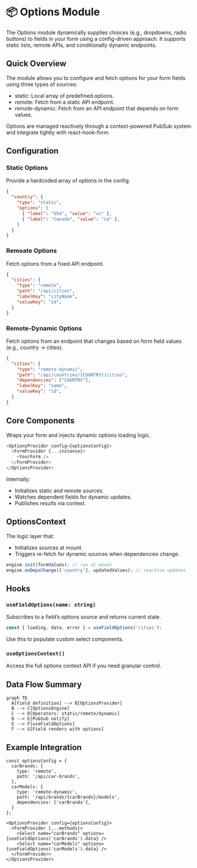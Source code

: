 # 📦 Options Module

The Options module dynamically supplies choices (e.g., dropdowns, radio buttons) to fields in your form using a config-driven approach. It supports static lists, remote APIs, and conditionally dynamic endpoints.

## Quick Overview

The module allows you to configure and fetch options for your form fields using three types of sources:
- static: Local array of predefined options.
- remote: Fetch from a static API endpoint.
- remote-dynamic: Fetch from an API endpoint that depends on form values.

Options are managed reactively through a context-powered PubSub system and integrate tightly with react-hook-form.

## Configuration

### Static Options
Provide a hardcoded array of options in the config.
```json
{
  "country": {
    "type": "static",
    "options": [
      { "label": "USA", "value": "us" },
      { "label": "Canada", "value": "ca" },
    ]
  }
}
```

### Remoate Options
Fetch options from a fixed API endpoint.
```json
{
  "cities": {
    "type": "remote",
    "path": "/api/cities",
    "labelKey": "cityName",
    "valueKey": "id",
  }
}
```

### Remote-Dynamic Options
Fetch options from an endpoint that changes based on form field values (e.g., country → cities).
```json
{
  "cities": {
    "type": "remote-dynamic",
    "path": "/api/countries/{COUNTRY}/cities",
    "dependencies": ["COUNTRY"],
    "labelKey": "name",
    "valueKey": "id",
  }
}
```

## Core Components
Wraps your form and injects dynamic options loading logic.
```ts
<OptionsProvider config={optionsConfig}>
  <FormProvider {...instance}>
    <YourForm />
  </FormProvider>
</OptionsProvider>
```
Internally:
* Initializes static and remote sources.
* Watches dependent fields for dynamic updates.
* Publishes results via context.

## OptionsContext
The logic layer that:
* Initializes sources at mount.
* Triggers re-fetch for dynamic sources when dependencies change.

```ts
engine.init(formValues); // run at mount
engine.onDepsChange(['country'], updatedValues); // reactive updates
```

## Hooks
### `useFieldOptions(name: string)`  
Subscribes to a field’s options source and returns current state.

```ts
const { loading, data, error } = useFieldOptions('cities');
```
Use this to populate custom select components.

### `useOptionsContext()`  
Access the full options context API if you need granular control.

## Data Flow Summary
```mermaid
graph TD
  A[Field definition] --> B[OptionsProvider]
  B --> C[OptionsEngine]
  C --> D[Operators: static/remote/dynamic]
  D --> E[PubSub notify]
  E --> F[useFieldOptions]
  F --> G[Field renders with options]
```

## Example Integration
```tsx
const optionsConfig = {
  carBrands: {
    type: 'remote',
    path: '/api/car-brands',
  },
  carModels: {
    type: 'remote-dynamic',
    path: '/api/brands/{carBrands}/models',
    dependencies: ['carBrands'],
  }
};

<OptionsProvider config={optionsConfig}>
  <FormProvider {...methods}>
    <Select name="carBrands" options={useFieldOptions('carBrands').data} />
    <Select name="carModels" options={useFieldOptions('carModels').data} />
  </FormProvider>
</OptionsProvider>

```